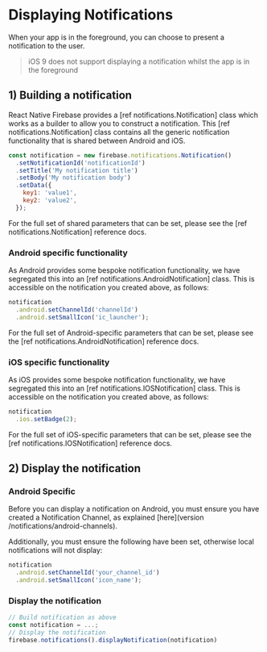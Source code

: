 # Displaying Notifications

When your app is in the foreground, you can choose to present a notification to the user.

> iOS 9 does not support displaying a notification whilst the app is in the foreground

## 1) Building a notification

React Native Firebase provides a [ref notifications.Notification] class which works as a builder to allow you to construct a notification.  This [ref notifications.Notification] class contains all the generic notification functionality that is shared between Android and iOS.

```js
const notification = new firebase.notifications.Notification()
  .setNotificationId('notificationId')
  .setTitle('My notification title')
  .setBody('My notification body')
  .setData({
    key1: 'value1',
    key2: 'value2',
  });
```

For the full set of shared parameters that can be set, please see the [ref notifications.Notification] reference docs.

### Android specific functionality

As Android provides some bespoke notification functionality, we have segregated this into an [ref notifications.AndroidNotification] class.  This is accessible on the notification you created above, as follows:

```js
notification
  .android.setChannelId('channelId')
  .android.setSmallIcon('ic_launcher');
```

For the full set of Android-specific parameters that can be set, please see the [ref notifications.AndroidNotification] reference docs.

### iOS specific functionality

As iOS provides some bespoke notification functionality, we have segregated this into an [ref notifications.IOSNotification] class.  This is accessible on the notification you created above, as follows:

```js
notification
  .ios.setBadge(2);
```

For the full set of iOS-specific parameters that can be set, please see the [ref notifications.IOSNotification] reference docs.

## 2) Display the notification

### Android Specific

Before you can display a notification on Android, you must ensure you have created a Notification Channel, as explained [here](version /notifications/android-channels).

Additionally, you must ensure the following have been set, otherwise local notifications will not display:

```js
notification
  .android.setChannelId('your_channel_id')
  .android.setSmallIcon('icon_name');
```

### Display the notification

```js
// Build notification as above
const notification = ...;
// Display the notification
firebase.notifications().displayNotification(notification)
```
